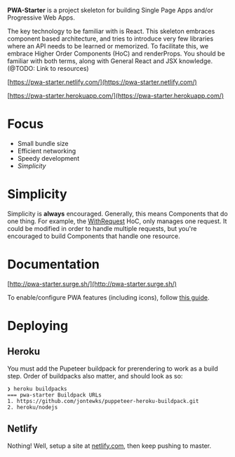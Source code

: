 **PWA-Starter** is a project skeleton for building Single Page Apps and/or
Progressive Web Apps.

The key technology to be familiar with is React. This skeleton embraces
component based architecture, and tries to introduce very few libraries
where an API needs to be learned or memorized. To facilitate this, we
embrace Higher Order Components (HoC) and renderProps. You should be familiar
with both terms, along with General React and JSX knowledge.
(@TODO: Link to resources)

[https://pwa-starter.netlify.com/](https://pwa-starter.netlify.com/)

[https://pwa-starter.herokuapp.com/](https://pwa-starter.herokuapp.com/)

Focus
=====

- Small bundle size
- Efficient networking
- Speedy development
- *Simplicity*

Simplicity
==========

Simplicity is **always** encouraged. Generally, this means Components
that do one thing. For example, the [WithRequest](/hoc/WithRequest.html)
HoC, only manages one request. It could be modified in order to handle
multiple requests, but you're encouraged to build Components that handle
one resource.

Documentation
=============

[http://pwa-starter.surge.sh/](http://pwa-starter.surge.sh/)

To enable/configure PWA features (including icons), follow [this guide](https://developers.google.com/web/fundamentals/codelabs/your-first-pwapp/#support_native_integration).

Deploying
=========

Heroku
------

You must add the Pupeteer buildpack for prerendering to work as a build step. Order of buildpacks also matter, and should look as so:

```fish
❯ heroku buildpacks
=== pwa-starter Buildpack URLs
1. https://github.com/jontewks/puppeteer-heroku-buildpack.git
2. heroku/nodejs
```

Netlify
-------

Nothing! Well, setup a site at [netlify.com](https://netlify.com), then keep pushing to master.
